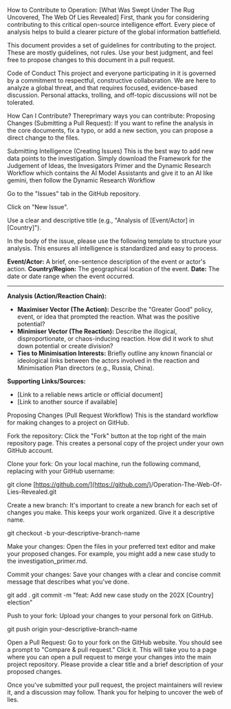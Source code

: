 How to Contribute to Operation: [What Was Swept Under The Rug Uncovered, The Web Of Lies Revealed]
First, thank you for considering contributing to this critical open-source intelligence effort. Every piece of analysis helps to build a clearer picture of the global information battlefield.

This document provides a set of guidelines for contributing to the project. These are mostly guidelines, not rules. Use your best judgment, and feel free to propose changes to this document in a pull request.

Code of Conduct
This project and everyone participating in it is governed by a commitment to respectful, constructive collaboration. We are here to analyze a global threat, and that requires focused, evidence-based discussion. Personal attacks, trolling, and off-topic discussions will not be tolerated.

How Can I Contribute?
Thereprimary ways you can contribute:
Proposing Changes (Submitting a Pull Request): If you want to refine the analysis in the core documents, fix a typo, or add a new section, you can propose a direct change to the files.

Submitting Intelligence (Creating Issues)
This is the best way to add new data points to the investigation.
Simply download the Framework for the Judgement of Ideas, the Invesigators Primer and the Dynamic Research Workflow which contains the AI Model Assistants and give it to an AI like gemini, then follow the Dynamic Research Workflow


Go to the "Issues" tab in the GitHub repository.

Click on "New Issue".

Use a clear and descriptive title (e.g., "Analysis of [Event/Actor] in [Country]").

In the body of the issue, please use the following template to structure your analysis. This ensures all intelligence is standardized and easy to process.

**Event/Actor:** A brief, one-sentence description of the event or actor's action.
**Country/Region:** The geographical location of the event.
**Date:** The date or date range when the event occurred.

---

**Analysis (Action/Reaction Chain):**
* **Maximiser Vector (The Action):** Describe the "Greater Good" policy, event, or idea that prompted the reaction. What was the positive potential?
* **Minimiser Vector (The Reaction):** Describe the illogical, disproportionate, or chaos-inducing reaction. How did it work to shut down potential or create division?
* **Ties to Minimisation Interests:** Briefly outline any known financial or ideological links between the actors involved in the reaction and Minimisation Plan directors (e.g., Russia, China).

**Supporting Links/Sources:**
* [Link to a reliable news article or official document]
* [Link to another source if available]

Proposing Changes (Pull Request Workflow)
This is the standard workflow for making changes to a project on GitHub.

Fork the repository: Click the "Fork" button at the top right of the main repository page. This creates a personal copy of the project under your own GitHub account.

Clone your fork: On your local machine, run the following command, replacing <YOUR-USERNAME> with your GitHub username:

git clone [https://github.com/](https://github.com/)<YOUR-USERNAME>/Operation-The-Web-Of-Lies-Revealed.git

Create a new branch: It's important to create a new branch for each set of changes you make. This keeps your work organized. Give it a descriptive name.

git checkout -b your-descriptive-branch-name

Make your changes: Open the files in your preferred text editor and make your proposed changes. For example, you might add a new case study to the investigation_primer.md.

Commit your changes: Save your changes with a clear and concise commit message that describes what you've done.

git add .
git commit -m "feat: Add new case study on the 202X [Country] election"

Push to your fork: Upload your changes to your personal fork on GitHub.

git push origin your-descriptive-branch-name

Open a Pull Request: Go to your fork on the GitHub website. You should see a prompt to "Compare & pull request." Click it. This will take you to a page where you can open a pull request to merge your changes into the main project repository. Please provide a clear title and a brief description of your proposed changes.

Once you've submitted your pull request, the project maintainers will review it, and a discussion may follow. Thank you for helping to uncover the web of lies.
